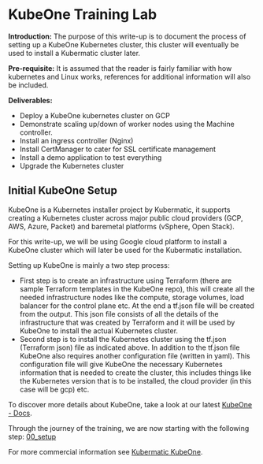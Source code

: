 # KubeOne Training Lab

**Introduction:** The purpose of this write-up is to document the process of setting up a KubeOne Kubernetes cluster, this cluster will eventually be used to install a Kubermatic cluster later.

**Pre-requisite:** It is assumed that the reader is fairly familiar with how kubernetes and Linux works, references for additional information will also be included.

**Deliverables:**

* Deploy a KubeOne kubernetes cluster on GCP
* Demonstrate scaling up/down of worker nodes using the Machine controller.
* Install an ingress controller (Nginx)
* Install CertManager to cater for SSL certificate management
* Install a demo application to test everything
* Upgrade the Kubernetes cluster

## Initial KubeOne Setup

KubeOne is a Kubernetes installer project by Kubermatic, it supports creating a Kubernetes cluster across major public cloud providers (GCP, AWS, Azure, Packet) and baremetal platforms (vSphere, Open Stack).

For this write-up, we will be using Google cloud platform to install a KubeOne cluster which will later be used for the Kubermatic installation.

Setting up KubeOne is mainly a two step process:

* First step is to create an infrastructure using Terraform (there are sample Terraform templates in the KubeOne repo), this will create all the needed infrastructure nodes like the compute, storage volumes, load balancer for the control plane etc. At the end a tf.json file will be created from the output. This json file consists of all the details of the infrastructure that was created by Terraform and it will be used by KubeOne to install the actual Kubernetes cluster.
* Second step is to install the Kubernetes cluster using the tf.json (Terraform json) file as indicated above. In addition to the tf.json file KubeOne also requires another configuration file (written in yaml). This configuration file will give KubeOne the necessary Kubernetes information that is needed to create the cluster, this includes things like the Kubernetes version that is to be installed, the cloud provider (in this case will be gcp) etc.

To discover more details about KubeOne, take a look at our latest [KubeOne - Docs](https://docs.kubermatic.com/kubeone/master/).

Through the journey of the training, we are now starting with the following step: [00_setup](./00_setup/README.md)

For more commercial information see [Kubermatic KubeOne](https://www.kubermatic.com/products/kubeone/).